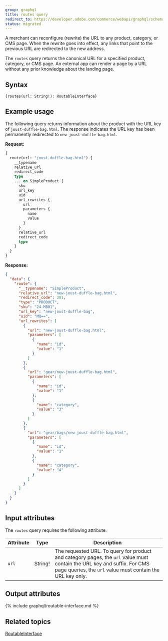 ```yaml
---
group: graphql
title: routes query
redirect_to: https://developer.adobe.com/commerce/webapi/graphql/schema/products/queries/route/
status: migrated
---
```


A merchant can reconfigure (rewrite) the URL to any product, category, or CMS page. When the rewrite goes into effect, any links that point to the previous URL are redirected to the new address.

The `routes` query returns the canonical URL for a specified product, category, or CMS page. An external app can render a page by a URL without any prior knowledge about the landing page.

## Syntax

`{routes(url: String!): RoutableInterface}`

## Example usage

The following query returns information about the product with the URL key of `joust-duffle-bag.html`. The response indicates the URL key has been permanently redirected to `new-joust-duffle-bag.html`.

**Request:**

```graphql
{
  route(url: "joust-duffle-bag.html") {
    __typename
    relative_url
    redirect_code
    type
    ... on SimpleProduct {
      sku
      url_key
      uid
      url_rewrites {
        url
        parameters {
          name
          value
        }
      }
      relative_url
      redirect_code
      type
    }
  }
}
```

**Response:**

```json
{
  "data": {
    "route": {
      "__typename": "SimpleProduct",
      "relative_url": "new-joust-duffle-bag.html",
      "redirect_code": 301,
      "type": "PRODUCT",
      "sku": "24-MB01",
      "url_key": "new-joust-duffle-bag",
      "uid": "MQ==",
      "url_rewrites": [
        {
          "url": "new-joust-duffle-bag.html",
          "parameters": [
            {
              "name": "id",
              "value": "1"
            }
          ]
        },
        {
          "url": "gear/new-joust-duffle-bag.html",
          "parameters": [
            {
              "name": "id",
              "value": "1"
            },
            {
              "name": "category",
              "value": "3"
            }
          ]
        },
        {
          "url": "gear/bags/new-joust-duffle-bag.html",
          "parameters": [
            {
              "name": "id",
              "value": "1"
            },
            {
              "name": "category",
              "value": "4"
            }
          ]
        }
      ]
    }
  }
}
```

## Input attributes

The `routes` query requires the following attribute.

Attribute | Type | Description
--- | --- | ---
`url` | String! | The requested URL. To query for product and category pages, the `url` value must contain the URL key and suffix. For CMS page queries, the `url` value must contain the URL key only.

## Output attributes

{% include graphql/routable-interface.md %}
## Related topics

[RoutableInterface]({{page.baseurl}}/graphql/interfaces/routable-interface.html)
